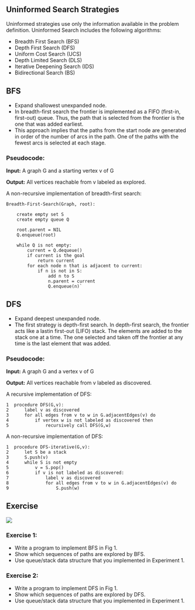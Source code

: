 ## Uninformed Search Strategies

Uninformed strategies use only the information available in the problem definition.
Uninformed Search includes the following algorithms:

* Breadth First Search (BFS)
* Depth First Search (DFS)
* Uniform Cost Search (UCS)
* Depth Limited Search (DLS)
* Iterative Deepening Search (IDS)
* Bidirectional Search (BS)

## BFS

* Expand shallowest unexpanded node.
* In breadth-first search the frontier is implemented as a FIFO (first-in, first-out) queue. Thus, the path that is selected from the frontier is the one that was added earliest.
* This approach implies that the paths from the start node are generated in order of the number of arcs in the path. One of the paths with the fewest arcs is selected at each stage.

### Pseudocode:

**Input:** A graph G and a starting vertex v of G

**Output:** All vertices reachable from v labeled as explored.

A non-recursive implementation of breadth-first search:

```
Breadth-First-Search(Graph, root):
    
    create empty set S
    create empty queue Q      

    root.parent = NIL
    Q.enqueue(root)                      

    while Q is not empty:
        current = Q.dequeue()
        if current is the goal
            return current
        for each node n that is adjacent to current:
            if n is not in S:
                add n to S
                n.parent = current
                Q.enqueue(n)`
```

## DFS

* Expand deepest unexpanded node.
* The first strategy is depth-first search. In depth-first search, the frontier acts like a lastin first-out (LIFO) stack. The elements are added to the stack one at a time. The one selected and taken off the frontier at any time is the last element that was added.

### Pseudocode:

**Input:** A graph G and a vertex v of G

**Output:** All vertices reachable from v labeled as discovered.

A recursive implementation of DFS:

```
1  procedure DFS(G,v):
2      label v as discovered
3      for all edges from v to w in G.adjacentEdges(v) do
4          if vertex w is not labeled as discovered then
5              recursively call DFS(G,w)
```

A non-recursive implementation of DFS:


```
1  procedure DFS-iterative(G,v):
2      let S be a stack
3      S.push(v)
4      while S is not empty
5          v = S.pop()
6          if v is not labeled as discovered:
7              label v as discovered
8              for all edges from v to w in G.adjacentEdges(v) do
9                  S.push(w)
```
## Exercise

<img class="img-responsive" src="https://acsariyildiz.github.io/images/py8.png">

### Exercise 1:
* Write a program to implement BFS in Fig 1.
* Show which sequences of paths are explored by BFS.
* Use queue/stack data structure that you implemented in Experiment 1.

### Exercise 2:
* Write a program to implement DFS in Fig 1.
* Show which sequences of paths are explored by DFS.
* Use queue/stack data structure that you implemented in Experiment 1.

